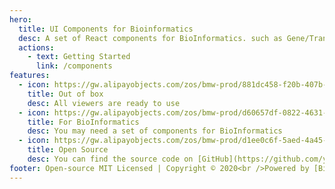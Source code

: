 ```yaml
---
hero:
  title: UI Components for Bioinformatics
  desc: A set of React components for BioInformatics. such as Gene/Transcript Map from GTex Portal, Pathology Image Viewer, etc.
  actions:
    - text: Getting Started
      link: /components
features:
  - icon: https://gw.alipayobjects.com/zos/bmw-prod/881dc458-f20b-407b-947a-95104b5ec82b/k79dm8ih_w144_h144.png
    title: Out of box
    desc: All viewers are ready to use
  - icon: https://gw.alipayobjects.com/zos/bmw-prod/d60657df-0822-4631-9d7c-e7a869c2f21c/k79dmz3q_w126_h126.png
    title: For BioInformatics
    desc: You may need a set of components for BioInformatics
  - icon: https://gw.alipayobjects.com/zos/bmw-prod/d1ee0c6f-5aed-4a45-a507-339a4bfe076c/k7bjsocq_w144_h144.png
    title: Open Source
    desc: You can find the source code on [GitHub](https://github.com/yjcyxky/biominer-components)
footer: Open-source MIT Licensed | Copyright © 2020<br />Powered by [BioMiner Team](https://biominer.3steps.cn)
---
```


